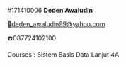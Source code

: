 #171410006
**Deden Awaludin**

:e-mail:deden_awaludin99@yahoo.com

:telephone:087724102100

Courses :
Sistem Basis Data Lanjut 4A
